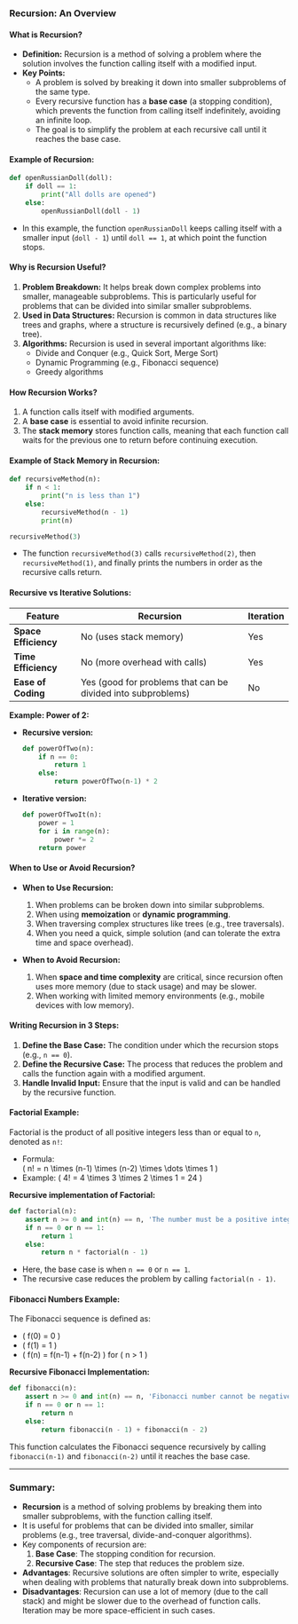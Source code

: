 ### **Recursion: An Overview**

#### **What is Recursion?**
- **Definition:** Recursion is a method of solving a problem where the solution involves the function calling itself with a modified input.
- **Key Points:**
  - A problem is solved by breaking it down into smaller subproblems of the same type.
  - Every recursive function has a **base case** (a stopping condition), which prevents the function from calling itself indefinitely, avoiding an infinite loop.
  - The goal is to simplify the problem at each recursive call until it reaches the base case.

#### **Example of Recursion:**
```python
def openRussianDoll(doll):
    if doll == 1:
        print("All dolls are opened")
    else:
        openRussianDoll(doll - 1)
```
- In this example, the function `openRussianDoll` keeps calling itself with a smaller input (`doll - 1`) until `doll == 1`, at which point the function stops.

#### **Why is Recursion Useful?**
1. **Problem Breakdown:** It helps break down complex problems into smaller, manageable subproblems. This is particularly useful for problems that can be divided into similar smaller subproblems.
2. **Used in Data Structures:** Recursion is common in data structures like trees and graphs, where a structure is recursively defined (e.g., a binary tree).
3. **Algorithms:** Recursion is used in several important algorithms like:
   - Divide and Conquer (e.g., Quick Sort, Merge Sort)
   - Dynamic Programming (e.g., Fibonacci sequence)
   - Greedy algorithms

#### **How Recursion Works?**
1. A function calls itself with modified arguments.
2. A **base case** is essential to avoid infinite recursion.
3. The **stack memory** stores function calls, meaning that each function call waits for the previous one to return before continuing execution.

#### **Example of Stack Memory in Recursion:**
```python
def recursiveMethod(n):
    if n < 1:
        print("n is less than 1")
    else:
        recursiveMethod(n - 1)
        print(n)

recursiveMethod(3)
```
- The function `recursiveMethod(3)` calls `recursiveMethod(2)`, then `recursiveMethod(1)`, and finally prints the numbers in order as the recursive calls return.

#### **Recursive vs Iterative Solutions:**

| **Feature**            | **Recursion**                  | **Iteration**                  |
|------------------------|---------------------------------|--------------------------------|
| **Space Efficiency**    | No (uses stack memory)          | Yes                            |
| **Time Efficiency**     | No (more overhead with calls)   | Yes                            |
| **Ease of Coding**      | Yes (good for problems that can be divided into subproblems) | No                             |

**Example: Power of 2:**

- **Recursive version:**
  ```python
  def powerOfTwo(n):
      if n == 0:
          return 1
      else:
          return powerOfTwo(n-1) * 2
  ```
- **Iterative version:**
  ```python
  def powerOfTwoIt(n):
      power = 1
      for i in range(n):
          power *= 2
      return power
  ```

#### **When to Use or Avoid Recursion?**

- **When to Use Recursion:**
  1. When problems can be broken down into similar subproblems.
  2. When using **memoization** or **dynamic programming**.
  3. When traversing complex structures like trees (e.g., tree traversals).
  4. When you need a quick, simple solution (and can tolerate the extra time and space overhead).

- **When to Avoid Recursion:**
  1. When **space and time complexity** are critical, since recursion often uses more memory (due to stack usage) and may be slower.
  2. When working with limited memory environments (e.g., mobile devices with low memory).
  
#### **Writing Recursion in 3 Steps:**

1. **Define the Base Case:** The condition under which the recursion stops (e.g., `n == 0`).
2. **Define the Recursive Case:** The process that reduces the problem and calls the function again with a modified argument.
3. **Handle Invalid Input:** Ensure that the input is valid and can be handled by the recursive function.

#### **Factorial Example:**

Factorial is the product of all positive integers less than or equal to `n`, denoted as `n!`:

- Formula:  
  \( n! = n \times (n-1) \times (n-2) \times \dots \times 1 \)
- Example: \( 4! = 4 \times 3 \times 2 \times 1 = 24 \)

**Recursive implementation of Factorial:**
```python
def factorial(n):
    assert n >= 0 and int(n) == n, 'The number must be a positive integer!'
    if n == 0 or n == 1:
        return 1
    else:
        return n * factorial(n - 1)
```

- Here, the base case is when `n == 0` or `n == 1`.
- The recursive case reduces the problem by calling `factorial(n - 1)`.

#### **Fibonacci Numbers Example:**

The Fibonacci sequence is defined as:
- \( f(0) = 0 \)
- \( f(1) = 1 \)
- \( f(n) = f(n-1) + f(n-2) \) for \( n > 1 \)

**Recursive Fibonacci Implementation:**
```python
def fibonacci(n):
    assert n >= 0 and int(n) == n, 'Fibonacci number cannot be negative or non-integer.'
    if n == 0 or n == 1:
        return n
    else:
        return fibonacci(n - 1) + fibonacci(n - 2)
```

This function calculates the Fibonacci sequence recursively by calling `fibonacci(n-1)` and `fibonacci(n-2)` until it reaches the base case.

---

### **Summary:**

- **Recursion** is a method of solving problems by breaking them into smaller subproblems, with the function calling itself.
- It is useful for problems that can be divided into smaller, similar problems (e.g., tree traversal, divide-and-conquer algorithms).
- Key components of recursion are:
  1. **Base Case**: The stopping condition for recursion.
  2. **Recursive Case**: The step that reduces the problem size.
- **Advantages**: Recursive solutions are often simpler to write, especially when dealing with problems that naturally break down into subproblems.
- **Disadvantages**: Recursion can use a lot of memory (due to the call stack) and might be slower due to the overhead of function calls. Iteration may be more space-efficient in such cases.

